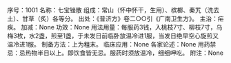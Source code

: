 序号：1001
名称：七宝锉散
组成：常山（怀中怀干，生用）、槟榔、秦艽（洗去土）、甘草（炙）各等分。
出处：《普济方》卷二○○引《广南卫生方》。
主治：疟疾。
加减：None
功效：None
用法用量：每服药3钱，入桃枝7寸、柳枝7寸，乌梅3枚，水2盏，煎至1盏，于未发日前临卧放温冷进1服，当发日绝早空心旋煎又温冷进1服。
制备方法：上为粗末。
临床应用：None
各家论述：None
用药禁忌：忌热物半日以上。即饮食皆无忌。服药时须放温冷，细细呷吃。
附注：None
